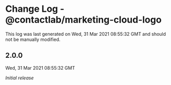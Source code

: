 # Change Log - @contactlab/marketing-cloud-logo

This log was last generated on Wed, 31 Mar 2021 08:55:32 GMT and should not be manually modified.

## 2.0.0
Wed, 31 Mar 2021 08:55:32 GMT

_Initial release_

